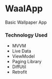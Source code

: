 # WaalApp

Basic Wallpaper App

### Technology Used

- MVVM
- Live Data
- ViewModel
- Paging Library
- DiffUtil
- Retrofit
